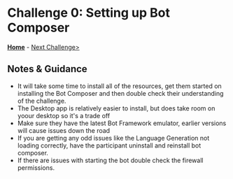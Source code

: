 # Challenge 0: Setting up Bot Composer

**[Home](./Readme.md)** - [Next Challenge>](./Solution-1.md)

## Notes & Guidance
- It will take some time to install all of the resources, get them started on installing the Bot Composer and then double check their understanding of the challenge.
- The Desktop app is relatively easier to install, but does take room on yoour desktop so it's a trade off
- Make sure they have the latest Bot Framework emulator, earlier versions will cause issues down the road
- If you are getting any odd issues like the Language Generation not loading correctly, have the participant uninstall and reinstall bot composer.
- If there are issues with starting the bot double check the firewall permissions.